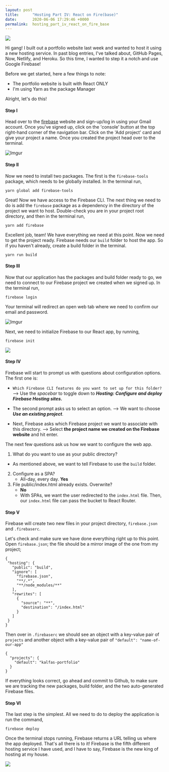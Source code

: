 ```yaml
---
layout: post
title:      "Hosting Part IV: React on Fire(base)"
date:       2020-06-06 17:29:46 +0000
permalink:  hosting_part_iv_react_on_fire_base
---
```



![](https://media.giphy.com/media/g79am6uuZJKSc/giphy.gif)

Hi gang! I built out a portfolio website last week and wanted to host it using a new hosting service. In past blog entries, I've talked about, GitHub Pages, Now, Netlify, and Heroku. So this time, I wanted to step it a notch and use Google Firebase! 

Before we get started, here a few things to note:
* The portfolio website is built with React ONLY
* I'm using Yarn as the package Manager

Alright, let's do this!



#### Step I

Head over to the [firebase](https://firebase.google.com/) website and sign-up/log in using your Gmail account. Once you've signed up, click on the 'console' button at the top right-hand corner of the navigation bar. Click on the 'Add project' card and give your project a name. Once you created the project head over to the terminal.

![Imgur](https://i.imgur.com/b2Dp6AH.png?1)

#### Step II

Now we need to install two packages. The first is the `firebase-tools` package, which needs to be globally installed. In the terminal run,

`yarn global add firebase-tools`

Great! Now we have access to the Firebase CLI. The next thing we need to do is add the `firebase` package as a dependency in the directory of the project we want to host. Double-check you are in your project root directory, and then in the terminal run,

`yarn add firebase` 

Excellent job, team! We have everything we need at this point. Now we need to get the project ready. Firebase needs our `build` folder to host the app. So if you haven't already, create a build folder in the terminal.

`yarn run build`

#### Step III

Now that our application has the packages and build folder ready to go, we need to connect to our Firebase project we created when we signed up. In the terminal run,

`firebase login`

Your terminal will redirect an open web tab where we need to confirm our email and password.

![Imgur](https://i.imgur.com/GJfm7ZJ.png)

Next, we need to initialize Firebase to our React app, by running,

`firebase init`

![](https://media.giphy.com/media/5Ys2bm1nW4kqRpRynQ/giphy.gif)

#### Step IV
Firebase will start to prompt us with questions about configuration options. The first one is:

* `Which Firebase CLI features do you want to set up for this folder?` --> Use the *spacebar* to toggle down to ***Hosting: Configure and deploy Firebase Hosting sites.***
 
 
* The second prompt asks us to select an option. --> We want to choose ***Use an existing project***.

* Next, Firebase asks which Firebase project we want to associate with this directory.  --> Select **the project name we created on the Firebase website** and hit enter.


The next few questions ask us how we want to configure the web app. 
1. What do you want to use as your public directory? 
  * As mentioned above, we want to tell Firebase to use the `build` folder.
2. Configure as a SPA? 
   * All-day, every day. **Yes**
3. File public/index.html already exists. Overwrite?
   * **No** 
   * With SPAs, we want the user redirected to the `index.html` file. Then, our `index.html` file can pass the bucket to React Router.

#### Step V
Firebase will create two new files in your project directory, `firebase.json` and `.firebaserc`.

Let's check and make sure we have done everything right up to this point. Open `firebase.json`; the file should be a mirror image of the one from my project;

 ```
{
  "hosting": {
    "public": "build",
    "ignore": [
      "firebase.json",
      "**/.*",
      "**/node_modules/**"
    ],
    "rewrites": [
      {
        "source": "**",
        "destination": "/index.html"
      }
    ]
  }
}
```

Then over in `.firebaserc` we should see an object with a key-value pair of `projects` and another object with a key-value pair of `"default": "name-of-our-app"`

```
{
  "projects": {
    "default": "kalfas-portfolio"
  }
}
```

If everything looks correct, go ahead and commit to Github, to make sure we are tracking the new packages, build folder, and the two auto-generated Firebase files.


#### Step VI

The last step is the simplest. All we need to do to deploy the application is run the command,

`firebase deploy`

Once the terminal stops running, Firebase returns a URL telling us where the app deployed. That's all there is to it! Firebase is the fifth different hosting service I have used, and I have to say, Firebase is the new king of hosting at my house.  

![](https://media.giphy.com/media/3KVcFEmdDl9NYaFTtx/giphy.gif)




